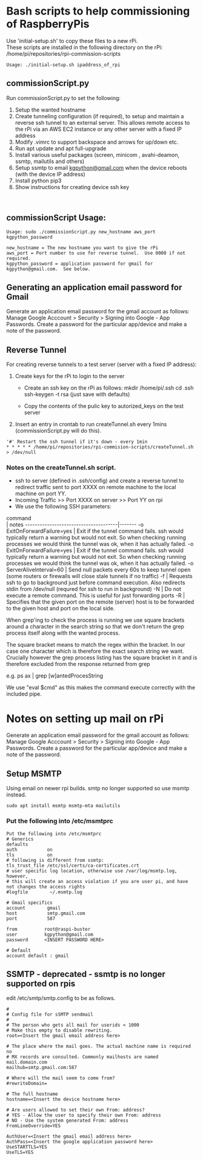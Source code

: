 # Bash scripts to help commissioning of RaspberryPis

Use 'initial-setup.sh' to copy these files to a new rPi.  
These scripts are installed in the following directory on the rPi:  
/home/pi/repositories/rpi-commission-scripts

```
Usage: ./initial-setup.sh ipaddress_of_rpi
```

## commissionScript.py

Run commissionScript.py to set the following:

1) Setup the wanted hostname
2) Create tunneling configuration (if required), to setup and maintain a reverse ssh tunnel to an external server.  This allows remote access to the rPi via an AWS EC2 instance or any other server with a fixed IP address
3) Modify .vimrc to support backspace and arrows for up/down etc.
4) Run apt update and apt full-upgrade
5) Install various useful packages (screen, minicom , avahi-deamon, ssmtp, mailutils and others)
6) Setup ssmtp to email kgpython@gmail.com when the device reboots (with the device IP address)
7) Install python pip3
8) Show instructions for creating device ssh key

&nbsp;
## commissionScript Usage:

```
Usage: sudo ./commissionScript.py new_hostname aws_port kgpython_password

new_hostname = The new hostname you want to give the rPi
aws_port = Port number to use for reverse tunnel.  Use 0000 if not required.
kgpython_password = application password for gmail for kgpython@gmail.com.  See below.
```

## Generating an application email password for Gmail
Generate an application email password for the gmail account as follows:
Manage Google Acccount > Security > Signing into Google - App Passwords.
Create a password for the particular app/device and make a note of the password.

## Reverse Tunnel

For creating reverse tunnels to a test server (server with a fixed IP address):

1. Create keys for the rPi to login to the server

   - Create an ssh key on the rPi as follows:
      mkdir /home/pi/.ssh
      cd .ssh
      ssh-keygen -t rsa  (just save with defaults)

   - Copy the contents of the pulic key to autorized_keys on the test server

2. Insert an entry in crontab to run createTunnel.sh every 1mins (commissionScript.py will do this).
```
'#' Restart the ssh tunnel if it's down - every 1min
* * * * * /home/pi/repositories/rpi-commision-scripts/createTunnel.sh > /dev/null
```

### Notes on the createTunnel.sh script.
- ssh to server (defined in .ssh/config) and create a reverse tunnel to redirect traffic sent
to port XXXX  on remote machine to the local machine on port YY.
- Incoming Traffic >> Port XXXX on server >> Port YY on rpi
- We use the following SSH parameters:

<div style="width:210px">command</div>| notes 
--------------------------------------|-------
-o ExitOnForwardFailure=yes | Exit if the tunnel command fails. ssh would typically return a warning but would not exit. So when checking running processes we would think the tunnel was ok, when it has actually failed.
-o ExitOnForwardFailure=yes | Exit if the tunnel command fails. ssh would typically return a warning but would not exit.  So when checking running processes we would think the tunnel was ok, when it has actually failed.
-o ServerAliveInterval=60 | Send null packets every 60s to keep tunnel open (some routers or firewalls will close stale tunnels if no traffic)
-f | Requests ssh to go to background just before command execution. Also redirects stdin from /dev/null (requred for ssh to run in background)
-N | Do not execute a remote command.  This is useful for just forwarding ports
-R | Specifies that the given port on the remote (server) host is to be forwarded to the given host and port on the local side.

When grep'ing to check the process is running we use square brackets around a character in the search string so that we don't return the grep process itself along with the wanted process.

The square bracket means to match the regex within the bracket.  In our case one character which is therefore the exact search string we want.  Crucially however the grep process listing has the square bracket in it and is therefore excluded from the response returned from grep

e.g. ps ax | grep [w]antedProcesString

We use "eval $cmd" as this makes the command execute correctly with the included pipe.

# Notes on setting up mail on rPi

Generate an application email password for the gmail account as follows:
Manage Google Acccount > Security > Signing into Google - App Passwords.
Create a password for the particular app/device and make a note of the password.

## Setup MSMTP

Using email on newer rpi builds. smtp no longer supported so use msmtp instead.
```
sudo apt install msmtp msmtp-mta mailutils
```

### Put the following into /etc/msmtprc 
```
Put the following into /etc/msmtprc 
# Generics
defaults
auth           on
tls            on
# following is different from ssmtp:
tls_trust_file /etc/ssl/certs/ca-certificates.crt
# user specific log location, otherwise use /var/log/msmtp.log, however, 
# this will create an access violation if you are user pi, and have not changes the access rights
#logfile        ~/.msmtp.log

# Gmail specifics
account        gmail
host           smtp.gmail.com
port           587

from          root@raspi-buster
user          kgpython@gmail.com
password      <INSERT PASSWORD HERE>

# Default
account default : gmail
```

## SSMTP - deprecated - ssmtp is no longer supported on rpis
edit /etc/smtp/smtp.config to be as follows.

```
#
# Config file for sSMTP sendmail
#
# The person who gets all mail for userids < 1000
# Make this empty to disable rewriting.
root=<Insert the gmail email address here>

# The place where the mail goes. The actual machine name is required no 
# MX records are consulted. Commonly mailhosts are named mail.domain.com
mailhub=smtp.gmail.com:587

# Where will the mail seem to come from?
#rewriteDomain=

# The full hostname
hostname=<Insert the device hostname here>

# Are users allowed to set their own From: address?
# YES - Allow the user to specify their own From: address
# NO - Use the system generated From: address
FromLineOverride=YES

AuthUser=<Insert the gmail email address here>
AuthPass=<Insert the google application password here>
UseSTARTTLS=YES
UseTLS=YES
```
